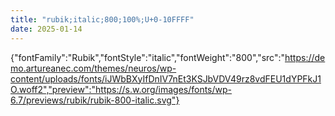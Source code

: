 ```yaml
---
title: "rubik;italic;800;100%;U+0-10FFFF"
date: 2025-01-14
---
```


{"fontFamily":"Rubik","fontStyle":"italic","fontWeight":"800","src":"https://demo.artureanec.com/themes/neuros/wp-content/uploads/fonts/iJWbBXyIfDnIV7nEt3KSJbVDV49rz8vdFEU1dYPFkJ1O.woff2","preview":"https://s.w.org/images/fonts/wp-6.7/previews/rubik/rubik-800-italic.svg"}
